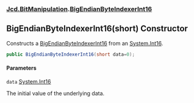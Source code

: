 ### [Jcd.BitManipulation](Jcd.BitManipulation.md 'Jcd.BitManipulation').[BigEndianByteIndexerInt16](Jcd.BitManipulation.BigEndianByteIndexerInt16.md 'Jcd.BitManipulation.BigEndianByteIndexerInt16')

## BigEndianByteIndexerInt16(short) Constructor

Constructs a [BigEndianByteIndexerInt16](Jcd.BitManipulation.BigEndianByteIndexerInt16.md 'Jcd.BitManipulation.BigEndianByteIndexerInt16') from an [System.Int16](https://docs.microsoft.com/en-us/dotnet/api/System.Int16 'System.Int16').

```csharp
public BigEndianByteIndexerInt16(short data=0);
```
#### Parameters

<a name='Jcd.BitManipulation.BigEndianByteIndexerInt16.BigEndianByteIndexerInt16(short).data'></a>

`data` [System.Int16](https://docs.microsoft.com/en-us/dotnet/api/System.Int16 'System.Int16')

The initial value of the underlying data.